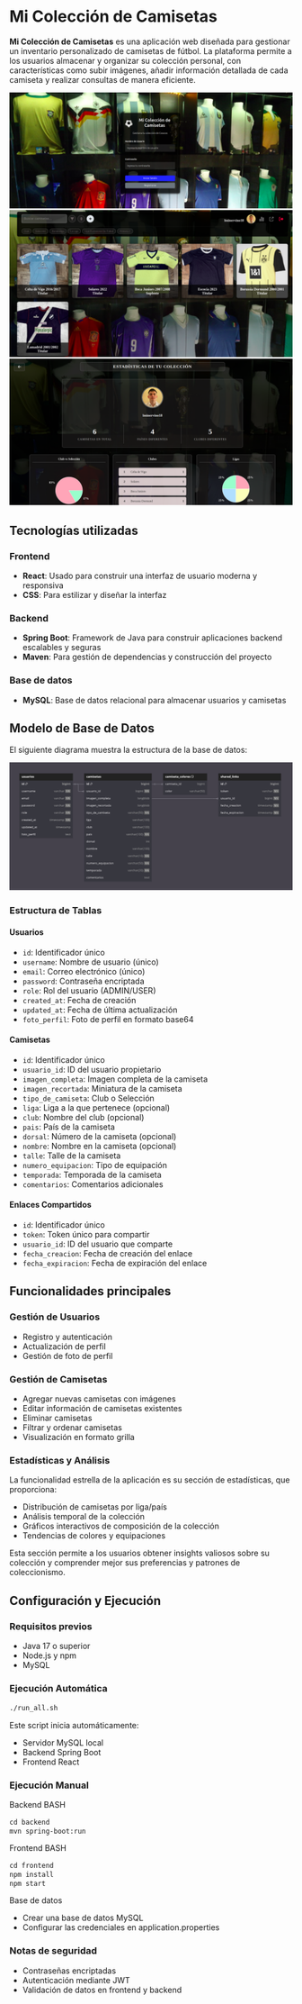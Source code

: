 # Mi Colección de Camisetas

**Mi Colección de Camisetas** es una aplicación web diseñada para gestionar un inventario personalizado de camisetas de fútbol. La plataforma permite a los usuarios almacenar y organizar su colección personal, con características como subir imágenes, añadir información detallada de cada camiseta y realizar consultas de manera eficiente.

![Imagen de ejemplo de la aplicación](./frontend/public/sample.png)
![Imagen de ejemplo de la aplicación](./frontend/public/sample2.png)
![Imagen de ejemplo de la aplicación](./frontend/public/sample3.png)
## Tecnologías utilizadas

### Frontend
- **React**: Usado para construir una interfaz de usuario moderna y responsiva
- **CSS**: Para estilizar y diseñar la interfaz

### Backend
- **Spring Boot**: Framework de Java para construir aplicaciones backend escalables y seguras
- **Maven**: Para gestión de dependencias y construcción del proyecto

### Base de datos
- **MySQL**: Base de datos relacional para almacenar usuarios y camisetas

## Modelo de Base de Datos

El siguiente diagrama muestra la estructura de la base de datos:

![Modelo de la base de datos](./frontend/public/bdd.png)

### Estructura de Tablas

#### Usuarios
- `id`: Identificador único
- `username`: Nombre de usuario (único)
- `email`: Correo electrónico (único)
- `password`: Contraseña encriptada
- `role`: Rol del usuario (ADMIN/USER)
- `created_at`: Fecha de creación
- `updated_at`: Fecha de última actualización
- `foto_perfil`: Foto de perfil en formato base64

#### Camisetas
- `id`: Identificador único
- `usuario_id`: ID del usuario propietario
- `imagen_completa`: Imagen completa de la camiseta
- `imagen_recortada`: Miniatura de la camiseta
- `tipo_de_camiseta`: Club o Selección
- `liga`: Liga a la que pertenece (opcional)
- `club`: Nombre del club (opcional)
- `pais`: País de la camiseta
- `dorsal`: Número de la camiseta (opcional)
- `nombre`: Nombre en la camiseta (opcional)
- `talle`: Talle de la camiseta
- `numero_equipacion`: Tipo de equipación
- `temporada`: Temporada de la camiseta
- `comentarios`: Comentarios adicionales

#### Enlaces Compartidos
- `id`: Identificador único
- `token`: Token único para compartir
- `usuario_id`: ID del usuario que comparte
- `fecha_creacion`: Fecha de creación del enlace
- `fecha_expiracion`: Fecha de expiración del enlace


## Funcionalidades principales

### Gestión de Usuarios
- Registro y autenticación
- Actualización de perfil
- Gestión de foto de perfil

### Gestión de Camisetas
- Agregar nuevas camisetas con imágenes
- Editar información de camisetas existentes
- Eliminar camisetas
- Filtrar y ordenar camisetas
- Visualización en formato grilla

### Estadísticas y Análisis

La funcionalidad estrella de la aplicación es su sección de estadísticas, que proporciona:

- Distribución de camisetas por liga/país
- Análisis temporal de la colección
- Gráficos interactivos de composición de la colección
- Tendencias de colores y equipaciones

Esta sección permite a los usuarios obtener insights valiosos sobre su colección y comprender mejor sus preferencias y patrones de coleccionismo.

## Configuración y Ejecución

### Requisitos previos
- Java 17 o superior
- Node.js y npm
- MySQL

### Ejecución Automática

```bash
./run_all.sh
```

Este script inicia automáticamente:

- Servidor MySQL local
- Backend Spring Boot
- Frontend React

### Ejecución Manual

Backend
BASH

```
cd backend
mvn spring-boot:run
 ```

Frontend
BASH

```
cd frontend
npm install
npm start
```

Base de datos
- Crear una base de datos MySQL
- Configurar las credenciales en application.properties

### Notas de seguridad
- Contraseñas encriptadas
- Autenticación mediante JWT
- Validación de datos en frontend y backend
